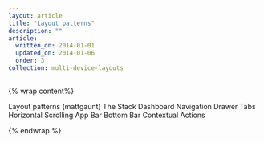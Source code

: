 ```yaml
---
layout: article
title: "Layout patterns"
description: ""
article:
  written_on: 2014-01-01
  updated_on: 2014-01-06
  order: 3
collection: multi-device-layouts
---
```


{% wrap content%}

Layout patterns (mattgaunt)
    The Stack
    Dashboard
    Navigation Drawer
    Tabs
    Horizontal Scrolling
    App Bar
    Bottom Bar
    Contextual Actions

{% endwrap %}
